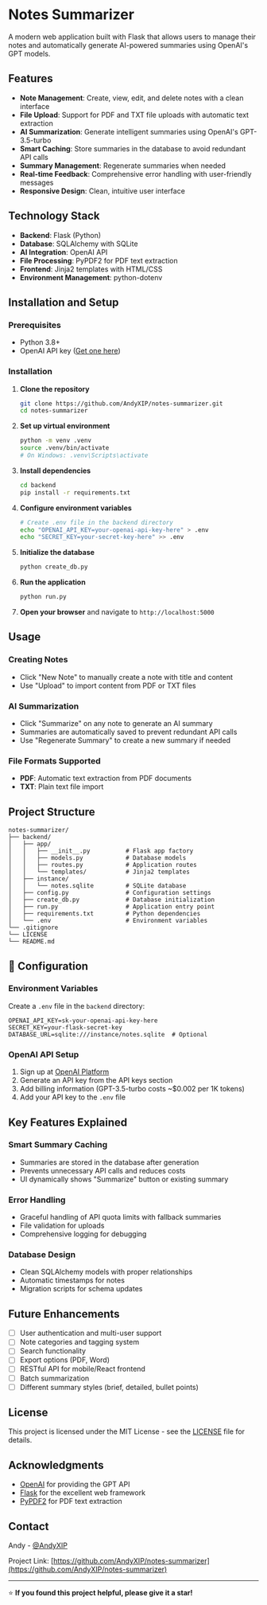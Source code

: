 # Notes Summarizer

A modern web application built with Flask that allows users to manage their notes and automatically generate AI-powered summaries using OpenAI's GPT models.

## Features

- **Note Management**: Create, view, edit, and delete notes with a clean interface
- **File Upload**: Support for PDF and TXT file uploads with automatic text extraction
- **AI Summarization**: Generate intelligent summaries using OpenAI's GPT-3.5-turbo
- **Smart Caching**: Store summaries in the database to avoid redundant API calls
- **Summary Management**: Regenerate summaries when needed
- **Real-time Feedback**: Comprehensive error handling with user-friendly messages
- **Responsive Design**: Clean, intuitive user interface

## Technology Stack

- **Backend**: Flask (Python)
- **Database**: SQLAlchemy with SQLite
- **AI Integration**: OpenAI API
- **File Processing**: PyPDF2 for PDF text extraction
- **Frontend**: Jinja2 templates with HTML/CSS
- **Environment Management**: python-dotenv

## Installation and Setup

### Prerequisites

- Python 3.8+
- OpenAI API key ([Get one here](https://platform.openai.com/api-keys))

### Installation

1. **Clone the repository**
   ```bash
   git clone https://github.com/AndyXIP/notes-summarizer.git
   cd notes-summarizer
   ```

2. **Set up virtual environment**
   ```bash
   python -m venv .venv
   source .venv/bin/activate
   # On Windows: .venv\Scripts\activate
   ```

3. **Install dependencies**
   ```bash
   cd backend
   pip install -r requirements.txt
   ```

4. **Configure environment variables**
   ```bash
   # Create .env file in the backend directory
   echo "OPENAI_API_KEY=your-openai-api-key-here" > .env
   echo "SECRET_KEY=your-secret-key-here" >> .env
   ```

5. **Initialize the database**
   ```bash
   python create_db.py
   ```

6. **Run the application**
   ```bash
   python run.py
   ```

7. **Open your browser** and navigate to `http://localhost:5000`

## Usage

### Creating Notes
- Click "New Note" to manually create a note with title and content
- Use "Upload" to import content from PDF or TXT files

### AI Summarization
- Click "Summarize" on any note to generate an AI summary
- Summaries are automatically saved to prevent redundant API calls
- Use "Regenerate Summary" to create a new summary if needed

### File Formats Supported
- **PDF**: Automatic text extraction from PDF documents
- **TXT**: Plain text file import

## Project Structure

```
notes-summarizer/
├── backend/
│   ├── app/
│   │   ├── __init__.py          # Flask app factory
│   │   ├── models.py            # Database models
│   │   ├── routes.py            # Application routes
│   │   └── templates/           # Jinja2 templates
│   ├── instance/
│   │   └── notes.sqlite         # SQLite database
│   ├── config.py                # Configuration settings
│   ├── create_db.py             # Database initialization
│   ├── run.py                   # Application entry point
│   ├── requirements.txt         # Python dependencies
│   └── .env                     # Environment variables
└── .gitignore
└── LICENSE
└── README.md
```

## 🔧 Configuration

### Environment Variables

Create a `.env` file in the `backend` directory:

```env
OPENAI_API_KEY=sk-your-openai-api-key-here
SECRET_KEY=your-flask-secret-key
DATABASE_URL=sqlite:///instance/notes.sqlite  # Optional
```

### OpenAI API Setup

1. Sign up at [OpenAI Platform](https://platform.openai.com/)
2. Generate an API key from the API keys section
3. Add billing information (GPT-3.5-turbo costs ~$0.002 per 1K tokens)
4. Add your API key to the `.env` file

## Key Features Explained

### Smart Summary Caching
- Summaries are stored in the database after generation
- Prevents unnecessary API calls and reduces costs
- UI dynamically shows "Summarize" button or existing summary

### Error Handling
- Graceful handling of API quota limits with fallback summaries
- File validation for uploads
- Comprehensive logging for debugging

### Database Design
- Clean SQLAlchemy models with proper relationships
- Automatic timestamps for notes
- Migration scripts for schema updates

## Future Enhancements

- [ ] User authentication and multi-user support
- [ ] Note categories and tagging system
- [ ] Search functionality
- [ ] Export options (PDF, Word)
- [ ] RESTful API for mobile/React frontend
- [ ] Batch summarization
- [ ] Different summary styles (brief, detailed, bullet points)

## License

This project is licensed under the MIT License - see the [LICENSE](LICENSE) file for details.

## Acknowledgments

- [OpenAI](https://openai.com/) for providing the GPT API
- [Flask](https://flask.palletsprojects.com/) for the excellent web framework
- [PyPDF2](https://pypdf2.readthedocs.io/) for PDF text extraction

## Contact

Andy - [@AndyXIP](https://github.com/AndyXIP)

Project Link: [https://github.com/AndyXIP/notes-summarizer](https://github.com/AndyXIP/notes-summarizer)

---

⭐ **If you found this project helpful, please give it a star!**
